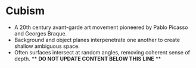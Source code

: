 Cubism
======

* A 20th century avant-garde art movement pioneered by Pablo Picasso and Georges Braque.
* Background and object planes interpenetrate one another to create shallow ambiguous space.
* Often surfaces intersect at random angles, removing coherent sense of depth.
** **DO NOT UPDATE CONTENT BELOW THIS LINE** **

